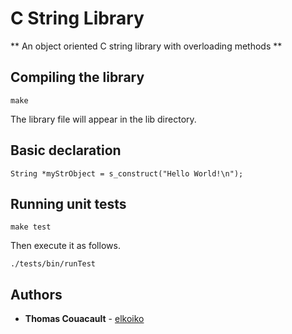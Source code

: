 # C String Library

** An object oriented C string library with overloading methods **

## Compiling the library

`make`

The library file will appear in the lib directory.

## Basic declaration

`String *myStrObject = s_construct("Hello World!\n");`


## Running unit tests

`make test`

Then execute it as follows.

`./tests/bin/runTest`

## Authors

* **Thomas Couacault** - [elkoiko](https://github.com/elkoiko)
